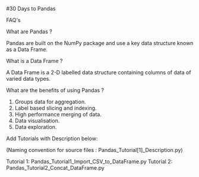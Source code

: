 #30 Days to Pandas

FAQ's

What are Pandas ?

Pandas are built on the NumPy package and use a key data structure known as a Data Frame.

What is a Data Frame ?

A Data Frame is a 2-D labelled data structure containing columns of data of varied data types.

What are the benefits of using Pandas ?

1. Groups data for aggregation.
2. Label based slicing and indexing.
3. High performance merging of data.
4. Data visualisation.
5. Data exploration.








Add Tutorials with Description below: 

(Naming convention for source files : Pandas_Tutorial[1]_Description.py)

Tutorial 1: Pandas_Tutorial1_Import_CSV_to_DataFrame.py
Tutorial 2: Pandas_Tutorial2_Concat_DataFrame.py

